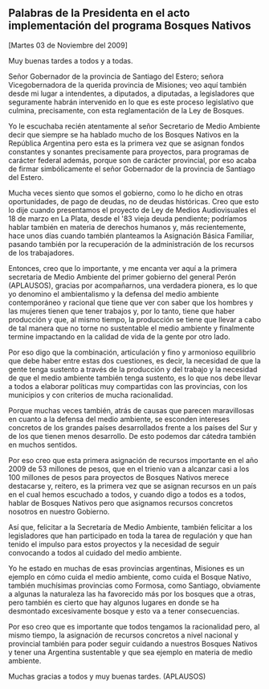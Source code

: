 Palabras de la Presidenta en el acto implementación del programa Bosques Nativos
--------------------------------------------------------------------------------

[Martes 03 de Noviembre del 2009]

Muy buenas tardes a todos y a todas.

Señor Gobernador de la provincia de Santiago del Estero; señora
Vicegobernadora de la querida provincia de Misiones; veo aquí también
desde mi lugar a intendentes, a diputados, a diputadas, a legisladores
que seguramente habrán intervenido en lo que es este proceso legislativo
que culmina, precisamente, con esta reglamentación de la Ley de Bosques.

Yo le escuchaba recién atentamente al señor Secretario de Medio Ambiente
decir que siempre se ha hablado mucho de los Bosques Nativos en la
República Argentina pero esta es la primera vez que se asignan fondos
constantes y sonantes precisamente para proyectos, para programas de
carácter federal además, porque son de carácter provincial, por eso
acaba de firmar simbólicamente el señor Gobernador de la provincia de
Santiago del Estero.

Mucha veces siento que somos el gobierno, como lo he dicho en otras
oportunidades, de pago de deudas, no de deudas históricas. Creo que esto
lo dije cuando presentamos el proyecto de Ley de Medios Audiovisuales el
18 de marzo en La Plata, desde el '83 vieja deuda pendiente; podríamos
hablar también en materia de derechos humanos y, más recientemente, hace
unos días cuando también planteamos la Asignación Básica Familiar,
pasando también por la recuperación de la administración de los recursos
de los trabajadores.

Entonces, creo que lo importante, y me encanta ver aquí a la primera
secretaria de Medio Ambiente del primer gobierno del general Perón
(APLAUSOS), gracias por acompañarnos, una verdadera pionera, es lo que
yo denomino el ambientalismo y la defensa del medio ambiente
contemporáneo y racional que tiene que ver con saber que los hombres y
las mujeres tienen que tener trabajos y, por lo tanto, tiene que haber
producción y que, al mismo tiempo, la producción se tiene que llevar a
cabo de tal manera que no torne no sustentable el medio ambiente y
finalmente termine impactando en la calidad de vida de la gente por otro
lado.

Por eso digo que la combinación, articulación y fino y armonioso
equilibrio que debe haber entre estas dos cuestiones, es decir, la
necesidad de que la gente tenga sustento a través de la producción y del
trabajo y la necesidad de que el medio ambiente también tenga sustento,
es lo que nos debe llevar a todos a elaborar políticas muy compartidas
con las provincias, con los municipios y con criterios de mucha
racionalidad.

Porque muchas veces también, atrás de causas que parecen maravillosas en
cuanto a la defensa del medio ambiente, se esconden intereses concretos
de los grandes países desarrollados frente a los países del Sur y de los
que tienen menos desarrollo. De esto podemos dar cátedra también en
muchos sentidos.

Por eso creo que esta primera asignación de recursos importante en el
año 2009 de 53 millones de pesos, que en el trienio van a alcanzar casi
a los 100 millones de pesos para proyectos de Bosques Nativos merece
destacarse y, reitero, es la primera vez que se asignan recursos en un
país en el cual hemos escuchado a todos, y cuando digo a todos es a
todos, hablar de Bosques Nativos pero que asignamos recursos concretos
nosotros en nuestro Gobierno.

Así que, felicitar a la Secretaría de Medio Ambiente, también felicitar
a los legisladores que han participado en toda la tarea de regulación y
que han tenido el impulso para estos proyectos y la necesidad de seguir
convocando a todos al cuidado del medio ambiente.

Yo he estado en muchas de esas provincias argentinas, Misiones es un
ejemplo en cómo cuida el medio ambiente, como cuida el Bosque Nativo,
también muchísimas provincias como Formosa, como Santiago, obviamente a
algunas la naturaleza las ha favorecido más por los bosques que a otras,
pero también es cierto que hay algunos lugares en donde se ha desmontado
excesivamente bosque y esto va a tener consecuencias.

Por eso creo que es importante que todos tengamos la racionalidad pero,
al mismo tiempo, la asignación de recursos concretos a nivel nacional y
provincial también para poder seguir cuidando a nuestros Bosques Nativos
y tener una Argentina sustentable y que sea ejemplo en materia de medio
ambiente.

Muchas gracias a todos y muy buenas tardes. (APLAUSOS)
